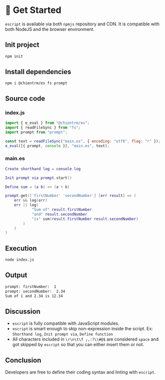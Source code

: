 # :bullettrain_side: Get Started

`escript` is available via both `npmjs` repository and CDN. It is compatible with both NodeJS and the browser environment.

## Init project

```sh
npm init
```

## Install dependencies

```
npm i @chientrm/es fs prompt
```

## Source code

### index.js

```js
import { e_eval } from "@chientrm/es";
import { readFileSync } from "fs";
import prompt from "prompt";

const text = readFileSync("main.es", { encoding: "utf8", flag: "r" });
e_eval([{ prompt, console }], "main.es", text);
```

### main.es

```lua
Create shorthand log = console.log

Init prompt via prompt.start()

Define sum = [a b] => (a + b)

prompt.get(['firstNumber' 'secondNumber'] [err result] => (
    err && log(err)
    err || log(
            "Sum of" result.firstNumber
            "and" result.secondNumber
            "is" sum(result.firstNumber result.secondNumber)
        )
    )
)
```

## Execution

```sh
node index.js
```

## Output

```sh
prompt: firstNumber:  1
prompt: secondNumber:  2.34
Sum of 1 and 2.34 is 12.34
```

## Discussion

- `escript` is fully compatible with JavaScript modules.
- `escript` is smart enough to skip non-expression inside the script. Ex: `Shorthand log`, `Init prompt via`, `Define function`
- All characters included in `\r\n\t\f ;,:?\\#@$` are considered `space` and got skipped by `escript` so that you can either insert them or not.

## Conclusion

Developers are free to define their coding syntax and linting with `escript`.
